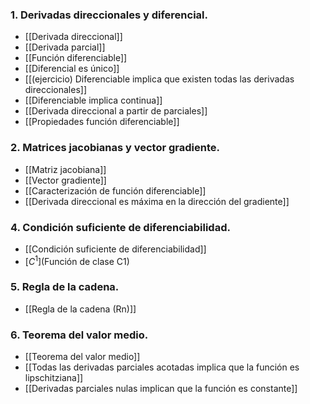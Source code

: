 ### 1. Derivadas direccionales y diferencial.
- [[Derivada direccional]]
- [[Derivada parcial]]
- [[Función diferenciable]]
- [[Diferencial es único]]
- [[(ejercicio) Diferenciable implica que existen todas las derivadas direccionales]]
- [[Diferenciable implica continua]]
- [[Derivada direccional a partir de parciales]]
- [[Propiedades función diferenciable]]
### 2. Matrices jacobianas y vector gradiente.
- [[Matriz jacobiana]]
- [[Vector gradiente]]
- [[Caracterización de función diferenciable]]
- [[Derivada direccional es máxima en la dirección del gradiente]]
### 4. Condición suficiente de  diferenciabilidad.
- [[Condición suficiente de diferenciabilidad]]
- [$C^1$](Función de clase C1)
### 5. Regla de la cadena.
- [[Regla de la cadena (Rn)]]
### 6. Teorema del valor medio. 
- [[Teorema del valor medio]]
- [[Todas las derivadas parciales acotadas implica que la función es lipschitziana]]
- [[Derivadas parciales nulas implican que la función es constante]]

